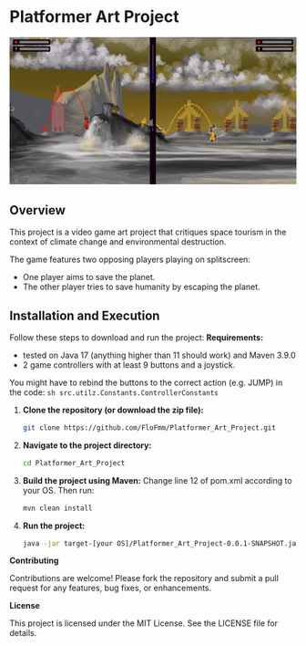 # Platformer Art Project

<img src="res/screenshots/game_screenshot1.png" width="1000">

## Overview

This project is a video game art project that critiques space tourism in the context of climate change and environmental destruction. 

The game features two opposing players playing on splitscreen:
- One player aims to save the planet.
- The other player tries to save humanity by escaping the planet.



## Installation and Execution

Follow these steps to download and run the project:
**Requirements:**
- tested on Java 17 (anything higher than 11 should work) and Maven 3.9.0
- 2 game controllers with at least 9 buttons and a joystick. 

You might have to rebind the buttons to the correct action (e.g. JUMP) in the code:
	```sh
	src.utilz.Constants.ControllerConstants
	```

1. **Clone the repository (or download the zip file):**
	```sh
	git clone https://github.com/FloFmm/Platformer_Art_Project.git
	```
2. **Navigate to the project directory:**
	```sh
	cd Platformer_Art_Project
	```
3. **Build the project using Maven:**
Change line 12 of pom.xml according to your OS. Then run:
	```sh
	mvn clean install
	```

4. **Run the project:**
	```sh
	java -jar target-[your OS]/Platformer_Art_Project-0.0.1-SNAPSHOT.jar
	```

**Contributing**

Contributions are welcome! Please fork the repository and submit a pull request for any features, bug fixes, or enhancements.

**License**

This project is licensed under the MIT License. See the LICENSE file for details.